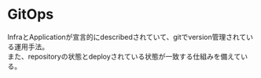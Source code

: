 # GitOps

InfraとApplicationが宣言的にdescribedされていて、gitでversion管理されている運用手法。  
また、repositoryの状態とdeployされている状態が一致する仕組みを備えている。
